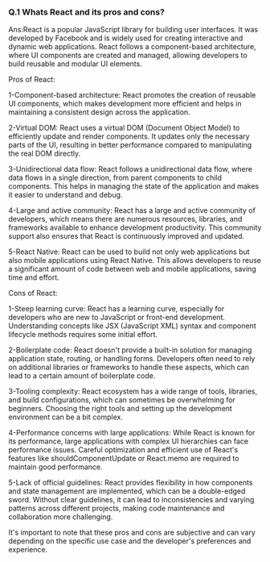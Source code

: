 ### Q.1  Whats React and its pros and cons?
Ans:React is a popular JavaScript library for building user interfaces. It was developed by Facebook and is widely used for creating interactive and dynamic web applications. React follows a component-based architecture, where UI components are created and managed, allowing developers to build reusable and modular UI elements.

Pros of React:

1-Component-based architecture: React promotes the creation of reusable UI components, which makes development more efficient and helps in maintaining a consistent design across the application.

2-Virtual DOM: React uses a virtual DOM (Document Object Model) to efficiently update and render components. It updates only the necessary parts of the UI, resulting in better performance compared to manipulating the real DOM directly.

3-Unidirectional data flow: React follows a unidirectional data flow, where data flows in a single direction, from parent components to child components. This helps in managing the state of the application and makes it easier to understand and debug.

4-Large and active community: React has a large and active community of developers, which means there are numerous resources, libraries, and frameworks available to enhance development productivity. This community support also ensures that React is continuously improved and updated.

5-React Native: React can be used to build not only web applications but also mobile applications using React Native. This allows developers to reuse a significant amount of code between web and mobile applications, saving time and effort.

Cons of React:

1-Steep learning curve: React has a learning curve, especially for developers who are new to JavaScript or front-end development. Understanding concepts like JSX (JavaScript XML) syntax and component lifecycle methods requires some initial effort.

2-Boilerplate code: React doesn't provide a built-in solution for managing application state, routing, or handling forms. Developers often need to rely on additional libraries or frameworks to handle these aspects, which can lead to a certain amount of boilerplate code.

3-Tooling complexity: React ecosystem has a wide range of tools, libraries, and build configurations, which can sometimes be overwhelming for beginners. Choosing the right tools and setting up the development environment can be a bit complex.

4-Performance concerns with large applications: While React is known for its performance, large applications with complex UI hierarchies can face performance issues. Careful optimization and efficient use of React's features like shouldComponentUpdate or React.memo are required to maintain good performance.

5-Lack of official guidelines: React provides flexibility in how components and state management are implemented, which can be a double-edged sword. Without clear guidelines, it can lead to inconsistencies and varying patterns across different projects, making code maintenance and collaboration more challenging.

It's important to note that these pros and cons are subjective and can vary depending on the specific use case and the developer's preferences and experience.






